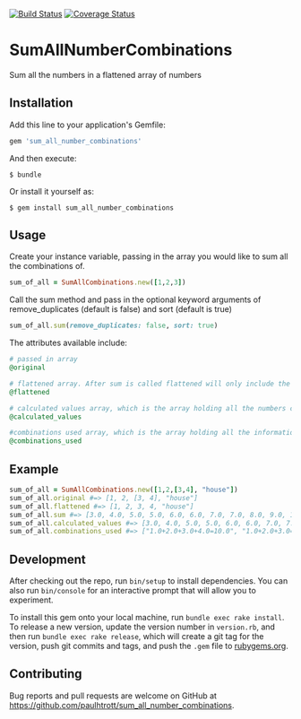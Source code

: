 [![Build Status](https://travis-ci.org/paulhtrott/SumAllNumberCombinations.svg?branch=master)](https://travis-ci.org/paulhtrott/SumAllNumberCombinations)  [![Coverage Status](https://coveralls.io/repos/github/paulhtrott/SumAllNumberCombinations/badge.svg?branch=master)](https://coveralls.io/github/paulhtrott/SumAllNumberCombinations?branch=master)
# SumAllNumberCombinations

Sum all the numbers in a flattened array of numbers

## Installation

Add this line to your application's Gemfile:

```ruby
gem 'sum_all_number_combinations'
```

And then execute:

    $ bundle

Or install it yourself as:

    $ gem install sum_all_number_combinations

## Usage

Create your instance variable, passing in the array you would like to sum all the combinations of.
```ruby
sum_of_all = SumAllCombinations.new([1,2,3])
```
Call the sum method and pass in the optional keyword arguments of remove_duplicates (default is false) and sort (default is true)
```ruby
sum_of_all.sum(remove_duplicates: false, sort: true)
```
The attributes available include:
```ruby
# passed in array
@original

# flattened array. After sum is called flattened will only include the numbers used for calculation, non-numeric objects  will be removed
@flattened

# calculated values array, which is the array holding all the numbers calculated from the addition of all of the possible number combinations, after sum is called 
@calculated_values

#combinations used array, which is the array holding all the information of how the numbers were combined to determine results
@combinations_used
```
## Example
```ruby
sum_of_all = SumAllCombinations.new([1,2,[3,4], "house"])
sum_of_all.original #=> [1, 2, [3, 4], "house"]
sum_of_all.flattened #=> [1, 2, 3, 4, "house"]
sum_of_all.sum #=> [3.0, 4.0, 5.0, 5.0, 6.0, 6.0, 7.0, 7.0, 8.0, 9.0, 10.0]
sum_of_all.calculated_values #=> [3.0, 4.0, 5.0, 5.0, 6.0, 6.0, 7.0, 7.0, 8.0, 9.0, 10.0]
sum_of_all.combinations_used #=> ["1.0+2.0+3.0+4.0=10.0", "1.0+2.0+3.0=6.0", "1.0+2.0+4.0=7.0", "1.0+2.0=3.0", "1.0+3.0+4.0=8.0", "1.0+3.0=4.0", "1.0+4.0=5.0", "2.0+3.0+4.0=9.0", "2.0+3.0=5.0", "2.0+4.0=6.0", "3.0+4.0=7.0"]
```

## Development

After checking out the repo, run `bin/setup` to install dependencies. You can also run `bin/console` for an interactive prompt that will allow you to experiment.

To install this gem onto your local machine, run `bundle exec rake install`. To release a new version, update the version number in `version.rb`, and then run `bundle exec rake release`, which will create a git tag for the version, push git commits and tags, and push the `.gem` file to [rubygems.org](https://rubygems.org).

## Contributing

Bug reports and pull requests are welcome on GitHub at https://github.com/paulhtrott/sum_all_number_combinations.

